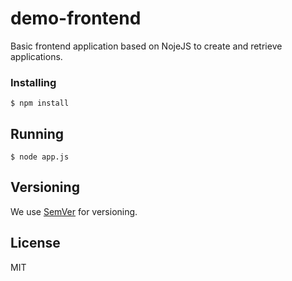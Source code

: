# demo-frontend
Basic frontend application based on NojeJS to create and retrieve applications.

### Installing

```
$ npm install
```

## Running

```
$ node app.js
```

## Versioning

We use [SemVer](http://semver.org/) for versioning.

## License

MIT
